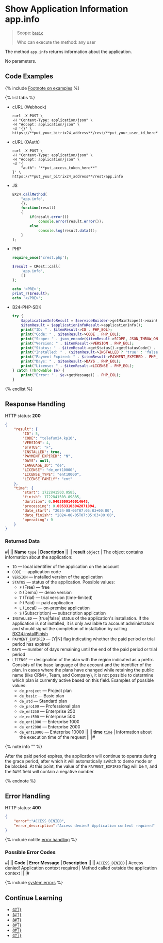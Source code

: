 # Show Application Information app.info

> Scope: [`basic`](../../scopes/permissions.md)
>
> Who can execute the method: any user

The method `app.info` returns information about the application.

No parameters.

## Code Examples

{% include [Footnote on examples](../../../_includes/examples.md) %}

{% list tabs %}

- cURL (Webhook)

    ```curl
    curl -X POST \
    -H "Content-Type: application/json" \
    -H "Accept: application/json" \
    -d '{}' \
    https://**put_your_bitrix24_address**/rest/**put_your_user_id_here**/**put_your_webhook_here**/app.info
    ```

- cURL (OAuth)

    ```curl
    curl -X POST \
    -H "Content-Type: application/json" \
    -H "Accept: application/json" \
    -d '{
        "auth": "**put_access_token_here**"
    }' \
    https://**put_your_bitrix24_address**/rest/app.info
    ```

- JS

    ```js
    BX24.callMethod(
        "app.info",
        {},
        function(result)
        {
            if(result.error())
                console.error(result.error());
            else
                console.log(result.data());
        }
    );
    ```

- PHP

    ```php
    require_once('crest.php');

    $result = CRest::call(
        'app.info',
        []
    );

    echo '<PRE>';
    print_r($result);
    echo '</PRE>';
    ```

- B24-PHP-SDK

    ```php        
    try {
        $applicationInfoResult = $serviceBuilder->getMainScope()->main()->getApplicationInfo();
        $itemResult = $applicationInfoResult->applicationInfo();
        print("ID: " . $itemResult->ID . PHP_EOL);
        print("Code: " . $itemResult->CODE . PHP_EOL);
        print("Scope: " . json_encode($itemResult->SCOPE, JSON_THROW_ON_ERROR) . PHP_EOL);
        print("Version: " . $itemResult->VERSION . PHP_EOL);
        print("Status: " . $itemResult->getStatus()->getStatusCode() . PHP_EOL);
        print("Installed: " . ($itemResult->INSTALLED ? 'true' : 'false') . PHP_EOL);
        print("Payment Expired: " . $itemResult->PAYMENT_EXPIRED . PHP_EOL);
        print("Days: " . $itemResult->DAYS . PHP_EOL);
        print("License: " . $itemResult->LICENSE . PHP_EOL);
    } catch (Throwable $e) {
        print("Error: " . $e->getMessage() . PHP_EOL);
    }
    ```

{% endlist %}

## Response Handling

HTTP status: **200**

```json
{
    "result": {
        "ID": 5,
        "CODE": "telefum24.kp10",
        "VERSION": 4,
        "STATUS": "F",
        "INSTALLED": true,
        "PAYMENT_EXPIRED": "N",
        "DAYS": null,
        "LANGUAGE_ID": "de",
        "LICENSE": "de_ent10000",
        "LICENSE_TYPE": "ent10000",
        "LICENSE_FAMILY": "ent"
    },
    "time": {
        "start": 1722841503.0585,
        "finish": 1722841503.09885,
        "duration": 0.0403509140014648,
        "processing": 0.00533103942871094,
        "date_start": "2024-08-05T07:05:03+00:00",
        "date_finish": "2024-08-05T07:05:03+00:00",
        "operating": 0
    }
}
```

### Returned Data

#|
|| **Name**
`type` | **Description** ||
|| **result**
[`object`](../../data-types.md) | The object contains information about the application:

- `ID` — local identifier of the application on the account 
- `CODE` — application code 
- `VERSION` — installed version of the application 
- `STATUS` — status of the application. Possible values:
    - `F` (Free) — free
    - `D` (Demo) — demo version
    - `T` (Trial) — trial version (time-limited)
    - `P` (Paid) — paid application
    - `L` (Local) — on-premise application
    - `S` (Subscription) — subscription application 
- `INSTALLED` — [true\|false] status of the application's installation. If the application is not installed, it is only available to account administrators and should signal the completion of installation by calling [BX24.installFinish](../../bx24-js-sdk/system-functions/bx24-install-finish.md)
- `PAYMENT_EXPIRED` — [Y\|N] flag indicating whether the paid period or trial period has expired
- `DAYS` — number of days remaining until the end of the paid period or trial period
- `LICENSE` — designation of the plan with the region indicated as a prefix. Consists of the base language of the account and the identifier of the plan. In cases where the plans have changed while retaining the public name (like CRM+, Team, and Company), it is not possible to determine which plan is currently active based on this field. Examples of possible values:
    - `de_project` — Project plan
    - `de_basic` — Basic plan
    - `de_std` — Standard plan
    - `de_pro100` — Professional plan
    - `de_ent250` — Enterprise 250
    - `de_ent500` — Enterprise 500
    - `de_ent1000` — Enterprise 1000
    - `de_ent2000` — Enterprise 2000
    - `de_ent10000` — Enterprise 10000 ||
|| **time**
[`time`](../../data-types.md) | Information about the execution time of the request ||
|#

{% note info "" %}

After the paid period expires, the application will continue to operate during the grace period, after which it will automatically switch to demo mode or be blocked. At this point, the value of the `PAYMENT_EXPIRED` flag will be `Y`, and the `DAYS` field will contain a negative number.

{% endnote %}

## Error Handling

HTTP status: **400**

```json
{
    "error":"ACCESS_DENIED",
    "error_description":"Access denied! Application context required"
}
```

{% include notitle [error handling](../../../_includes/error-info.md) %} 

### Possible Error Codes

#|
|| **Code** | **Error Message** | **Description** ||
|| `ACCESS_DENIED` | Access denied! Application context required | Method called outside the application context ||
|#

{% include [system errors](../../../_includes/system-errors.md) %}

## Continue Learning

- [{#T}](./method-get.md)
- [{#T}](./scope.md)
- [{#T}](./access-name.md)
- [{#T}](./feature-get.md)
- [{#T}](./server-time.md)
- [{#T}](./methods.md)